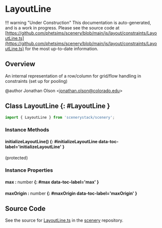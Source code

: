 # LayoutLine

!!! warning "Under Construction"
    This documentation is auto-generated, and is a work in progress. Please see the source code at
    [https://github.com/phetsims/scenery/blob/main/js/layout/constraints/LayoutLine.ts](https://github.com/phetsims/scenery/blob/main/js/layout/constraints/LayoutLine.ts) for the most up-to-date information.

## Overview

An internal representation of a row/column for grid/flow handling in constraints (set up for pooling)

@author Jonathan Olson &lt;jonathan.olson@colorado.edu&gt;

## Class LayoutLine {: #LayoutLine }


```js
import { LayoutLine } from 'scenerystack/scenery';
```
### Instance Methods

#### initializeLayoutLine() {: #initializeLayoutLine data-toc-label='initializeLayoutLine' }

(protected)

### Instance Properties

#### max : <span style="font-weight: 400;"><span style="color: hsla(calc(var(--md-hue) + 180deg),80%,40%,1);">number</span></span> {: #max data-toc-label='max' }

#### maxOrigin : <span style="font-weight: 400;"><span style="color: hsla(calc(var(--md-hue) + 180deg),80%,40%,1);">number</span></span> {: #maxOrigin data-toc-label='maxOrigin' }



## Source Code

See the source for [LayoutLine.ts](https://github.com/phetsims/scenery/blob/main/js/layout/constraints/LayoutLine.ts) in the [scenery](https://github.com/phetsims/scenery) repository.
